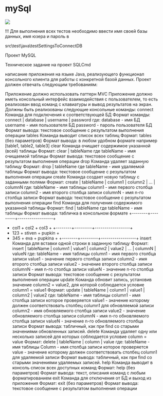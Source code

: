 # mySql
![](https://travis-ci.com/zvozdin/mySql.svg?branch=master)

!!! Для выполнения всех тестов необходимо ввести имя своей базы данных, имя юзера и пароль в 

src\test\java\testSettingsToConnectDB

Проект MySQL

Техническое задание на проект SQLCmd

написание приложения на языке Java, 
реализующего функционал консольного клиента для работы с конкретной базой данных. 
Проект должен отвечать следующим требованиям:

Приложение должно использовать паттерн MVC
Приложение должно иметь консольный интерфейс взаимодействия с пользователем, 
то есть реализован ввод команд с клавиатуры и вывод результатов на экран.
Должны быть реализованы следующие консольные команды:
сonnect        
Команда для подключения к соответствующей БД
Формат команды: connect | database | username | password
где: database - имя БД
username -  имя пользователя БД
password - пароль пользователя БД
Формат вывода: текстовое сообщение с результатом выполнения операции
tables
Команда выводит список всех таблиц
Формат: tables (без параметров)
Формат вывода:
в любом удобном формате
например [table1, table2, table3]
clear
Команда очищает содержимое указанной (всей) таблицы
Формат: clear | tableName
где tableName - имя очищаемой таблицы
Формат вывода: текстовое сообщение с результатом выполнения операции
drop
Команда удаляет заданную таблицу
Формат: drop | tableName
где tableName - имя удаляемой таблицы
Формат вывода: текстовое сообщение с результатом выполнения операции
create
Команда создает новую таблицу с заданными полями
Формат: create | tableName | column1 | column2 | ... | columnN
где: tableName - имя таблицы
column1 - имя первого столбца записи
column2 - имя второго столбца записи
columnN - имя n-го столбца записи
Формат вывода: текстовое сообщение с результатом выполнения операции
find 
Команда для получения содержимого указанной таблицы
Формат: find | tableName
где tableName - имя таблицы
Формат вывода: табличка в консольном формате
+--------+---------+------------------+
+  col1  +  col2   +       col3       +
+--------+---------+------------------+
+  123   +  stiven +     pupkin       +
+  345   +  eva    +     pupkina      +
+--------+---------+------------------+
insert
Команда для вставки одной строки в заданную таблицу
Формат: insert | tableName | column1 | value1 | column2 | value2 | ... | columnN | valueN
где: tableName - имя таблицы
column1 - имя первого столбца записи
value1 - значение первого столбца записи
column2 - имя второго столбца записи
value2 - значение второго столбца записи
columnN - имя n-го столбца записи
valueN - значение n-го столбца записи
Формат вывода: текстовое сообщение с результатом выполнения операции
update
Команда обновит запись, установив значение column2 = value2, для которой соблюдается условие column1 = value1
Формат: update | tableName | column1 | value1 | column2 | value2
где: tableName - имя таблицы
column1 - имя столбца записи которое проверяется
value1 - значение которому должен соответствовать столбец column1 для обновляемой записи
column2 - имя обновляемого столбца записи
value2 - значение обновляемого столбца записи
columnN - имя n-го обновляемого столбца записи
valueN - значение n-го обновляемого столбца записи
Формат вывода: табличный, как при find со старыми значениями обновленных записей.
delete
Команда удаляет одну или несколько записей для которых соблюдается условие column = value
Формат: delete | tableName | column | value
где: tableName - имя таблицы
Column - имя столбца записи которое проверяется
value - значение которому должен соответствовать столбец column1 для удаляемой записи
Формат вывода: табличный, как при find со старыми значениями удаляемых записей.
help 
Команда выводит в консоль список всех доступных команд
Формат: help (без параметров)
Формат вывода: текст, описания команд с любым форматированием
exit 
Команда для отключения от БД и выход из приложения
Формат: exit (без параметров)
Формат вывода: текстовое сообщение с результатом выполнения операции
